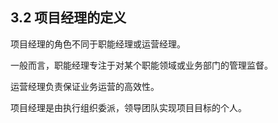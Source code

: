## 3.2 项目经理的定义
项目经理的角色不同于职能经理或运营经理。

一般而言，职能经理专注于对某个职能领域或业务部门的管理监督。

运营经理负责保证业务运营的高效性。

项目经理是由执行组织委派，领导团队实现项目目标的个人。